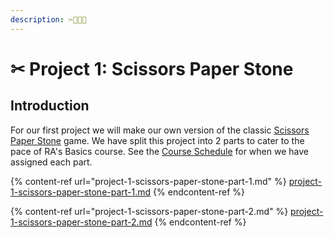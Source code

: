 ```yaml
---
description: ✂️📃💎😜
---
```


# ✂ Project 1: Scissors Paper Stone

## Introduction

For our first project we will make our own version of the classic [Scissors Paper Stone](https://en.wikipedia.org/wiki/Rock_paper_scissors) game. We have split this project into 2 parts to cater to the pace of RA's Basics course. See the [Course Schedule](../../../logistics/schedule-and-pairings/) for when we have assigned each part.

{% content-ref url="project-1-scissors-paper-stone-part-1.md" %}
[project-1-scissors-paper-stone-part-1.md](project-1-scissors-paper-stone-part-1.md)
{% endcontent-ref %}

{% content-ref url="project-1-scissors-paper-stone-part-2.md" %}
[project-1-scissors-paper-stone-part-2.md](project-1-scissors-paper-stone-part-2.md)
{% endcontent-ref %}
